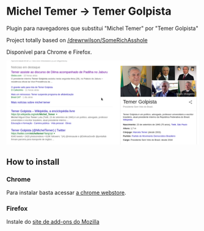 Michel Temer -> Temer Golpista
=============

Plugin para navegadores que substitui "Michel Temer" por "Temer Golpista"

Project totally based on [/drewrwilson/SomeRichAsshole](https://github.com/drewrwilson/SomeRichAsshole)

Disponível para Chrome e Firefox.

![Screenshot](/screenshots/Selection_172.png)

## How to install

### Chrome

Para instalar basta acessar [a chrome webstore](https://chrome.google.com/webstore/detail/temer-golpista/dompoccllcaliphengbfbjihlnjnohae?hl=pt-BR).

### Firefox

Instale do [site de add-ons do Mozilla]()
